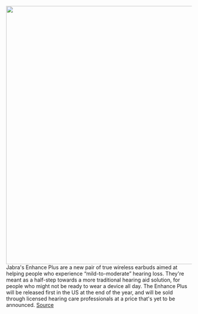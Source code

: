 <img src='https://cdn.vox-cdn.com/thumbor/R8sfnaAHl4bdeH5d2rLJg7SSihc=/0x0:4428x2952/1200x800/filters:focal(1860x1122:2568x1830)/cdn.vox-cdn.com/uploads/chorus_image/image/69746218/Jabra_Enhance_Angle_4b_Dark_Grey_LB.0.jpg' width='700px' /><br/>
Jabra's Enhance Plus are a new pair of true wireless earbuds aimed at helping people who experience “mild-to-moderate” hearing loss. They're meant as a half-step towards a more traditional hearing aid solution, for people who might not be ready to wear a device all day. The Enhance Plus will be released first in the US at the end of the year, and will be sold through licensed hearing care professionals at a price that's yet to be announced.
<a href='https://www.theverge.com/2021/8/19/22632022/jabra-enhance-plus-hearing-loss-true-wireless-earbuds'> Source <a/>